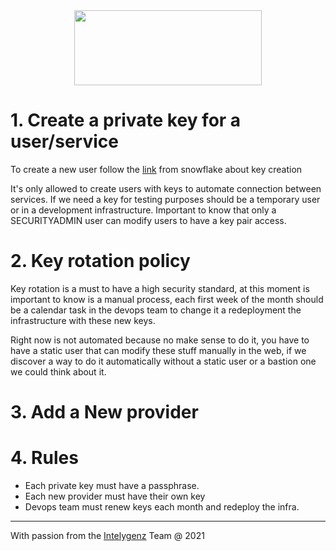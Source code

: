 <div align="center">
<img src="http://photos.prnewswire.com/prnfull/20141022/153661LOGO?p=publish"  width="300" height="120">
</div>

# 1. Create a private key for a user/service
To create a new user follow the [link](https://docs.snowflake.com/en/user-guide/key-pair-auth.html#configuring-key-pair-authentication) from snowflake about key creation

It's only allowed to create users with keys to automate connection between services. If we need a key for testing purposes
should be a temporary user or in a development infrastructure. Important to know that only a SECURITYADMIN user can modify users
to have a key pair access.

# 2. Key rotation policy
Key rotation is a must to have a high security standard, at this moment is important to know is a manual process, each first
week of the month should be a calendar task in the devops team to change it a redeployment the infrastructure with these new keys.

Right now is not automated because no make sense to do it, you have to have a static user that can modify these stuff
manually in the web, if we discover a way to do it automatically without a static user or a bastion one we could think about it.

# 3. Add a New provider

# 4. Rules
+ Each private key must have a passphrase.
+ Each new provider must have their own key
+ Devops team must renew keys each month and redeploy the infra.

---
With passion from the [Intelygenz](https://www.intelygenz.com) Team @ 2021

